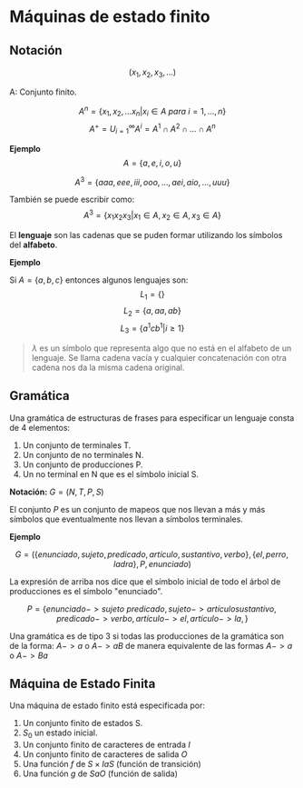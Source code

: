 # Máquinas de estado finito

## Notación

$$
(x_1, x_2, x_3, ...)
$$

A: Conjunto finito.

$$
A^n=\{x_1, x_2, \dots x_n| x_i\in A\ para\ i=1,\dots,n\}
$$
$$
A^+=U_{i=1}^\infty A^i = A^1 \cap A^2 \cap \dots \cap A^n
$$

**Ejemplo**
$$
A = \{a,e,i,o,u\}
$$

$$
A^3=\{aaa,eee,iii,ooo, \dots, aei, aio, \dots, uuu\}
$$

También se puede escribir como:
$$
A^3=\{x_1 x_2 x_3 | x_1\in A, x_2\in A, x_3\in A\}
$$

El **lenguaje** son las cadenas que se puden formar utilizando los símbolos del **alfabeto**.

**Ejemplo**

Si $A=\{a,b,c\}$ entonces algunos lenguajes son:
$$
L_1=\{\}
$$
$$
L_2=\{a, aa, ab\}
$$
$$
L_3=\{a^1cb^1 | i \ge 1\}
$$

> $\lambda$ es un símbolo que representa algo que no está en el alfabeto de un lenguaje.
> Se llama cadena vacía y cualquier concatenación con otra cadena nos da la misma cadena original.

## Gramática

Una gramática de estructuras de frases para especificar un lenguaje consta de 4 elementos:
1. Un conjunto de terminales T.
2. Un conjunto de no terminales N.
3. Un conjunto de producciones P.
4. Un no terminal en N que es el símbolo inicial S.

**Notación:** $G=(N,T,P,S)$

El conjunto $P$ es un conjunto de mapeos que nos llevan a más y más símbolos que eventualmente nos llevan a símbolos terminales.

**Ejemplo**

$$
G=(\{enunciado, sujeto, predicado, artículo, sustantivo, verbo\}, \{el, perro, ladra\}, P, enunciado)
$$

La expresión de arriba nos dice que el símbolo inicial de todo el árbol de producciones es el símbolo "enunciado".

$$
P=\{enunciado -> sujeto\ predicado,
sujeto -> artículo sustantivo,
predicado -> verbo,
artículo -> el,
artículo -> la,\}
$$

Una gramática es de tipo 3 si todas las producciones de la gramática son de la forma:
$A -> a$ o $A -> aB$ de manera equivalente de las formas $A-> a$ o $A-> Ba$

## Máquina de Estado Finita
Una máquina de estado finito está especificada por:
1. Un conjunto finito de estados S.
2. $S_0$ un estado inicial.
3. Un conjunto finito de caracteres de entrada $I$
4. Un conjunto finito de caracteres de salida $O$
5. Una función $f$ de $S\times IaS$ (función de transición)
6. Una función $g$ de $SaO$ (función de salida)
